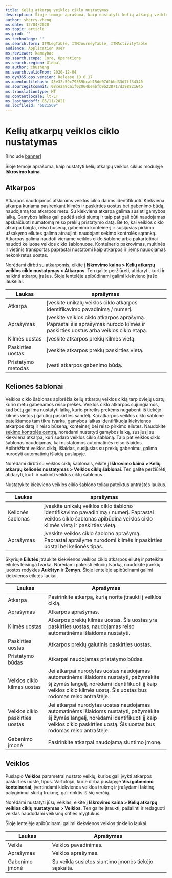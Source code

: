 ```yaml
---
title: Kelių atkarpų veiklos ciklo nustatymas
description: Šioje temoje aprašoma, kaip nustatyti kelių atkarpų veiklos ciklus modulyje Iškrovimo kaina.
author: sherry-zheng
ms.date: 12/04/2020
ms.topic: article
ms.prod: ''
ms.technology: ''
ms.search.form: ITMLegTable, ITMJourneyTable, ITMActivityTable
audience: Application User
ms.reviewer: kamaybac
ms.search.scope: Core, Operations
ms.search.region: Global
ms.author: chuzheng
ms.search.validFrom: 2020-12-04
ms.dyn365.ops.version: Release 10.0.17
ms.openlocfilehash: 45e32c59c79389bcab15dd07d1bbd33d7ff34340
ms.sourcegitcommit: 08ce2a9ca1f02064beabfb9b228717d39882164b
ms.translationtype: HT
ms.contentlocale: lt-LT
ms.lasthandoff: 05/11/2021
ms.locfileid: "6021569"
---
```

# <a name="multi-leg-journey-setup"></a>Kelių atkarpų veiklos ciklo nustatymas

[!include [banner](../../includes/banner.md)]

Šioje temoje aprašoma, kaip nustatyti kelių atkarpų veiklos ciklus modulyje **Iškrovimo kaina**.

## <a name="legs"></a>Atkarpos

Atkarpos naudojamos atskiroms veiklos ciklo dalims identifikuoti. Kiekviena atkarpa kuriama pasirenkant kilmės ir paskirties uostus bei gabenimo būdą, naudojamą tos atkarpos metu. Su kiekviena atkarpa galima susieti gamybos laiką. Gamybos laikas gali padėti sekti siuntą ir taip pat gali būti naudojamas apskaičiuoti numatomą reiso prekių pristatymo datą. Be to, kai veiklos ciklo atkarpa baigta, reiso būseną, gabenimo konteinerį ir susijusias pirkimo užsakymo eilutes galima atnaujinti naudojant sekimo kontrolės sąranką. Atkarpas galima naudoti viename veiklos ciklo šablone arba pakartotinai naudoti keliuose veiklos ciklo šablonuose. Konteinerio pakrovimas, muitinės ir vietinis transportas paprastai nustatomi kaip atkarpos ir jiems naudojamas nekonkretus uostas.

Norėdami dirbti su atkarpomis, eikite į **Iškrovimo kaina \> Kelių atkarpų veiklos ciklo nustatymas \> Atkarpos**. Ten galite peržiūrėti, atidaryti, kurti ir naikinti atkarpų įrašus. Šioje lentelėje apibūdinami galimi kiekvieno įrašo laukeliai.

| Laukas | aprašymas |
|---|---|
| Atkarpa | Įveskite unikalų veiklos ciklo atkarpos identifikavimo pavadinimą / numerį. |
| Aprašymas | Įveskite veiklos ciklo atkarpos aprašymą. Paprastai šis aprašymas nurodo kilmės ir paskirties uostus arba veiklos ciklo etapą. |
| Kilmės uostas | Įveskite atkarpos prekių kilmės vietą. |
| Paskirties uostas | Įveskite atkarpos prekių paskirties vietą. |
| Pristatymo metodas | Įvesti atkarpos gabenimo būdą. |

## <a name="journey-templates"></a>Kelionės šablonai

Veiklos ciklo šablonas apibrėžia kelių atkarpų veiklos ciklą tarp dviejų uostų, kurio metu gabenamos reiso prekės. Veiklos ciklo atkarpos sujungiamos, kad būtų galima nustatyti laiką, kurio prireiks prekėms nugabenti iš tiekėjo kilmės vietos į galutinį paskirties sandėlį. Kai atkarpos veiklos ciklo šablone pateikiamos tam tikra tvarka, gamybos laikas identifikuoja kiekvienos atkarpos datą ir reiso būseną, konteinerį bei reiso pirkimo eilutes. Naudokite [sekimo kontrolės centrą](delivery-information-setup.md), norėdami nustatyti gamybos laiką, susijusį su kiekviena atkarpa, kuri sudaro veiklos ciklo šabloną. Taip pat veiklos ciklo šablonas naudojamas, kai nustatomos automatinės reiso išlaidos. Apibrėžiant veiklos ciklą, išlaidas, susijusias su prekių gabenimu, galima nurodyti automatinių išlaidų puslapyje.

Norėdami dirbti su veiklos ciklų šablonais, eikite į **Iškrovimo kaina \> Kelių atkarpų kelionės nustatymas \> Veiklos ciklų šablonai**. Ten galite peržiūrėti, atidaryti, kurti ir naikinti veiklos ciklų šablonus.

Nustatykite kiekvieno veiklos ciklo šablono toliau pateiktus antraštės laukus.

| Laukas | aprašymas |
|---|---|
| Kelionės šablonas | Įveskite unikalų veiklos ciklo šablono identifikavimo pavadinimą / numerį. Paprastai veiklos ciklo šablonas apibūdina veiklos ciklo kilmės vietą ir paskirties vietą. |
| Aprašymas | Įveskite veiklos ciklo šablono aprašymą. Paprastai aprašyme nurodomi kilmės ir paskirties uostai bei kelionės tipas. |

Skyriuje **Eilutės** įtraukite kiekvienos veiklos ciklo atkarpos eilutę ir pateikite eilutes teisinga tvarka. Norėdami pakeisti eilučių tvarką, naudokite įrankių juostos rodykles **Aukštyn** ir **Žemyn**. Šioje lentelėje apibūdinami galimi kiekvienos eilutės laukai.

| Laukas | Aprašymas |
|---|---|
| Atkarpa | Pasirinkite atkarpą, kurią norite įtraukti į veiklos ciklą. |
| Aprašymas | Atkarpos aprašymas. |
| Kilmės uostas | Atkarpos prekių kilmės uostas. Šis uostas yra paskirties uostas, naudojamas reiso automatinėms išlaidoms nustatyti. |
| Paskirties uostas | Atkarpos prekių galutinis paskirties uostas. |
| Pristatymo būdas | Atkarpai naudojamas pristatymo būdas. |
| Veiklos ciklo kilmės uostas | Jei atkarpai nurodytas uostas naudojamas automatinėms išlaidoms nustatyti, pažymėkite šį žymės langelį, norėdami identifikuoti jį kaip veiklos ciklo kilmės uostą. Šis uostas bus rodomas reiso antraštėje. |
| Veiklos ciklo paskirties uostas | Jei atkarpai nurodytas uostas naudojamas automatinėms išlaidoms nustatyti, pažymėkite šį žymės langelį, norėdami identifikuoti jį kaip veiklos ciklo paskirties uostą. Šis uostas bus rodomas reiso antraštėje. |
| Gabenimo įmonė | Pasirinkite atkarpai naudojamą siuntimo įmonę. |

## <a name="activities"></a>Veiklos

Puslapio **Veiklos** parametrai nustato veiklų, kurios gali įvykti atkarpos paskirties uoste, tipus. Vartotojai, kurie dirba puslapyje **Visi gabenimo konteineriai**, įvertindami kiekvienos veiklos trukmę ir įrašydami faktinę palyginimui skirtą trukmę, gali rinktis iš šių verčių.

Norėdami nustatyti jūsų veiklas, eikite į **Iškrovimo kaina \> Kelių atkarpų veiklos ciklų nustatymas \> Veiklos**. Ten galite įtraukti, pašalinti ir redaguoti veiklas naudodami veiksmų srities mygtukus.

Šioje lentelėje apibūdinami galimi kiekvienos veiklos tinklelio laukai.

| Laukas | Aprašymas |
|---|---|
| Veikla | Veiklos pavadinimas. |
| Aprašymas | Veiklos aprašymas. |
| Gabenimo įmonė | Su veikla susietos siuntimo įmonės tiekėjo sąskaita. |

